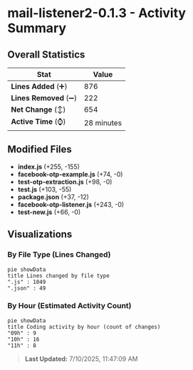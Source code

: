 # mail-listener2-0.1.3 - Activity Summary 

## Overall Statistics

| Stat                   | Value                                                             |
| ---------------------- | ----------------------------------------------------------------- |
| **Lines Added** (➕)   | 876                                          |
| **Lines Removed** (➖) | 222                                        |
| **Net Change** (↕)    | 654                |
| **Active Time** (⌚)   | 28 minutes |


## Modified Files
- **index.js** (+255, -155)
- **facebook-otp-example.js** (+74, -0)
- **test-otp-extraction.js** (+98, -0)
- **test.js** (+103, -55)
- **package.json** (+37, -12)
- **facebook-otp-listener.js** (+243, -0)
- **test-new.js** (+66, -0)

## Visualizations

### By File Type (Lines Changed)

```mermaid
pie showData
title Lines changed by file type
".js" : 1049
".json" : 49
```

### By Hour (Estimated Activity Count)

```mermaid
pie showData
title Coding activity by hour (count of changes)
"09h" : 9
"10h" : 16
"11h" : 8
```


> **Last Updated:** 7/10/2025, 11:47:09 AM